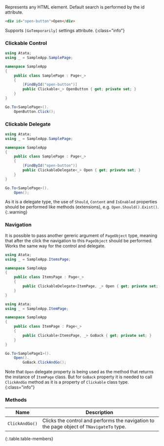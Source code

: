 Represents any HTML element. Default search is performed by the id attribute.

```html
<div id="open-button">Open</div>
```

Supports `[GoTemporarily]` settings attribute.
{:class="info"}

### Clickable Control

```cs
using Atata;
using _ = SampleApp.SamplePage;

namespace SampleApp
{
    public class SamplePage : Page<_>
    {
        [FindById("open-button")]
        public Clickable<_> OpenButton { get; private set; }
    }
}
```
```cs
Go.To<SamplePage>().
    OpenButton.Click();
```

### Clickable Delegate

```cs
using Atata;
using _ = SampleApp.SamplePage;

namespace SampleApp
{
    public class SamplePage : Page<_>
    {
        [FindById("open-button")]
        public ClickableDelegate<_> Open { get; private set; }
    }
}
```
```cs
Go.To<SamplePage>().
    Open();
```

As it is a delegate type, the use of `Should`, `Content` and `IsEnabled` properties should be performed like methods (extensions), e.g. `Open.Should().Exist()`.
{:.warning}

### Navigation

It is possible to pass another gereric argument of `PageObject` type, meaning that after the click the navigation to this `PageObject` should be performed. Works the same way for the control and delegate.

```cs
using Atata;
using _ = SampleApp.ItemsPage;

namespace SampleApp
{
    public class ItemsPage : Page<_>
    {
        public ClickableDelegate<ItemPage, _> Open { get; private set; }
    }
}
```
```cs
using Atata;
using _ = SampleApp.ItemPage;

namespace SampleApp
{
    public class ItemPage : Page<_>
    {
        public Clickable<ItemsPage, _> GoBack { get; private set; }
    }
}
```
```cs
Go.To<SamplePage1>().
    Open().
        GoBack.ClickAndGo();
```

Note that `Open` delegate property is being used as the method that returns the instance of `ItemPage` class. But for `GoBack` property it is needed to call `ClickAndGo` method as it is a property of `Clickable` class type.
{:class="info"}

### Methods

Name | Description
---- | -----------
`ClickAndGo()` | Clicks the control and performs the navigation to the page object of `TNavigateTo` type.
{:.table.table-members}